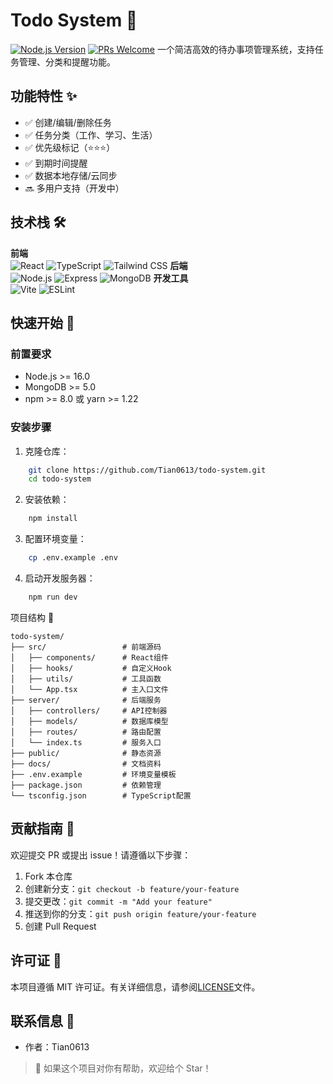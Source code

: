 # Todo System 📝

[![Node.js Version](https://img.shields.io/badge/node-%3E%3D16.0.0-brightgreen)](https://nodejs.org/)
[![PRs Welcome](https://img.shields.io/badge/PRs-welcome-brightgreen.svg)](https://github.com/Tian0613/todo-system/pulls)
一个简洁高效的待办事项管理系统，支持任务管理、分类和提醒功能。

## 功能特性 ✨

- ✅ 创建/编辑/删除任务
- ✅ 任务分类（工作、学习、生活）
- ✅ 优先级标记（⭐️⭐️⭐️）
- ✅ 到期时间提醒
- ✅ 数据本地存储/云同步
- 🔜 多用户支持（开发中）

## 技术栈 🛠️

**前端**  
![React](https://img.shields.io/badge/-React-61DAFB?logo=react&logoColor=white)
![TypeScript](https://img.shields.io/badge/-TypeScript-3178C6?logo=typescript&logoColor=white)
![Tailwind CSS](https://img.shields.io/badge/-Tailwind%20CSS-06B6D4?logo=tailwind-css&logoColor=white)
**后端**  
![Node.js](https://img.shields.io/badge/-Node.js-339933?logo=node.js&logoColor=white)
![Express](https://img.shields.io/badge/-Express-000000?logo=express&logoColor=white)
![MongoDB](https://img.shields.io/badge/-MongoDB-47A248?logo=mongodb&logoColor=white)
**开发工具**  
![Vite](https://img.shields.io/badge/-Vite-646CFF?logo=vite&logoColor=white)
![ESLint](https://img.shields.io/badge/-ESLint-4B32C3?logo=eslint&logoColor=white)

## 快速开始 🚀

### 前置要求

- Node.js >= 16.0
- MongoDB >= 5.0
- npm >= 8.0 或 yarn >= 1.22

### 安装步骤

1. 克隆仓库：

```bash
    git clone https://github.com/Tian0613/todo-system.git
    cd todo-system
```

2. 安装依赖：

```bash
    npm install
```

3. 配置环境变量：

```bash
    cp .env.example .env
```

4. 启动开发服务器：

```bash
    npm run dev
```

项目结构 📂

```TEXT
todo-system/
├── src/                 # 前端源码
│   ├── components/      # React组件
│   ├── hooks/           # 自定义Hook
│   ├── utils/           # 工具函数
│   └── App.tsx          # 主入口文件
├── server/              # 后端服务
│   ├── controllers/     # API控制器
│   ├── models/          # 数据库模型
│   ├── routes/          # 路由配置
│   └── index.ts         # 服务入口
├── public/              # 静态资源
├── docs/                # 文档资料
├── .env.example         # 环境变量模板
├── package.json         # 依赖管理
└── tsconfig.json        # TypeScript配置
```

## 贡献指南 🤝

欢迎提交 PR 或提出 issue！请遵循以下步骤：

1. Fork 本仓库
2. 创建新分支：`git checkout -b feature/your-feature`
3. 提交更改：`git commit -m "Add your feature"`
4. 推送到你的分支：`git push origin feature/your-feature`
5. 创建 Pull Request

## 许可证 📄

本项目遵循 MIT 许可证。有关详细信息，请参阅[LICENSE](LICENSE)文件。

## 联系信息 📧

- 作者：Tian0613

> 🌟 如果这个项目对你有帮助，欢迎给个 Star！
